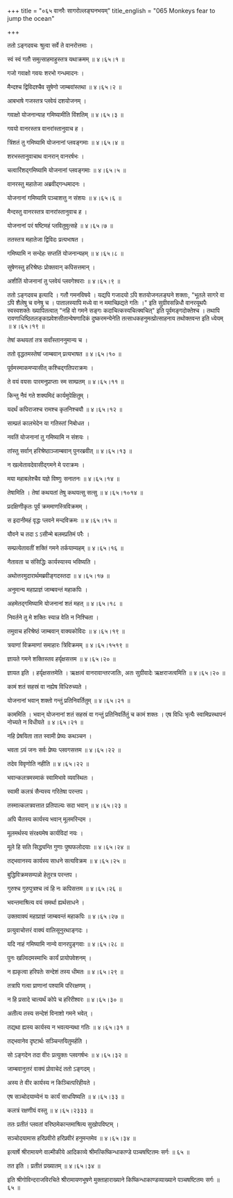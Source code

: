 +++
title = "०६५ वानरैः सागरोल्लङ्घनभयम्"
title_english = "065 Monkeys fear to jump the ocean"

+++


ततो ऽङ्गदवचः श्रुत्वा सर्वे ते वानरोत्तमाः ।  

स्वं स्वं गतौ समुत्साहमाहुस्तत्र यथाक्रमम्  ॥  ४।६५।१  ॥   

गजो गवाक्षो गवयः शरभो गन्धमादनः ।  

मैन्दश्च द्विविदश्चैव सुषेणो जाम्बवांस्तथा  ॥  ४।६५।२  ॥   

आबभाषे गजस्तत्र प्लवेयं दशयोजनम् ।  

गवाक्षो योजनान्याह गमिष्यामीति विंशतिम्  ॥  ४।६५।३  ॥   

गवयो वानरस्तत्र वानरांस्तानुवाच ह ।  

त्रिंशतं तु गमिष्यामि योजनानां प्लवङ्गमाः  ॥  ४।६५।४  ॥   

शरभस्तानुवाचाथ वानरान् वानरर्षभः ।  

चत्वारिंशद्गमिष्यामि योजनानां प्लवङ्गमाः  ॥  ४।६५।५  ॥   

वानरस्तु महातेजा अब्रवीद्गन्धमादनः ।  

योजनानां गमिष्यामि पञ्चाशत्तु न संशयः  ॥  ४।६५।६  ॥   

मैन्दस्तु वानरस्तत्र वानरांस्तानुवाच ह ।  

योजनानां परं षष्टिमहं प्लवितुमुत्सहे  ॥  ४।६५।७  ॥   

ततस्तत्र महातेजा द्विविदः प्रत्यभाषत ।  

गमिष्यामि न सन्देहः सप्ततिं योजनान्यहम्  ॥  ४।६५।८  ॥   

सुषेणस्तु हरिश्रेष्ठः प्रोक्तवान् कपिसत्तमान् ।  

अशीतिं योजनानां तु प्लवेयं प्लवगेश्वराः  ॥  ४।६५।९  ॥   

ततो ऽङ्गदवच इत्यादि । गतौ गमनविषये । यद्यपि गजादयो ऽपि शतयोजनलङ्घने
शक्ताः, "भूतले सागरे वा ऽपि शैलेषु च वनेषु च । पातालस्यापि मध्ये वा न
ममाच्छिद्यते गतिः ।" इति सुग्रीवसन्निधौ वानरयूथपैः स्वस्वशक्तेः
ख्यापितत्वात् "नहि वो गमने सङ्गः कदाचित्कस्यचित्क्वचित्" इति
पूर्वमङ्गदोक्तेश्च । तथापि रावणाधिष्ठितलङ्काप्रवेशसीतान्वेषणादिकं
दुष्करमन्येनेति तत्साधकहनुमत्प्रोत्साहनाय तथोक्तवन्त इति ध्येयम्  ॥ 
४।६५।१९  ॥   

  

तेषां कथयतां तत्र सर्वांस्ताननुमान्य च ।  

ततो वृद्धतमस्तेषां जाम्बवान् प्रत्यभाषत  ॥  ४।६५।१०  ॥   

पूर्वमस्माकमप्यासीत् कश्चिद्गतिपराक्रमः ।  

ते वयं वयसः पारमनुप्राप्ताः स्म साम्प्रतम्  ॥  ४।६५।११  ॥   

किन्तु नैवं गते शक्यमिदं कार्यमुपेक्षितुम् ।  

यदर्थं कपिराजश्च रामश्च कृतनिश्चयौ  ॥  ४।६५।१२  ॥   

साम्प्रतं कालभेदेन या गतिस्तां निबोधत ।  

नवतिं योजनानां तु गमिष्यामि न संशयः ।  

तांस्तु सर्वान् हरिश्रेष्ठाञ्जाम्बवान् पुनरब्रवीत्  ॥  ४।६५।१३  ॥   

न खल्वेतावदेवासीद्गमने मे पराक्रमः ।  

मया महाबलेश्चैव यज्ञे विष्णुः सनातनः  ॥  ४।६५।१४  ॥   

तेषामिति । तेषां कथयतां तेषु कथयत्सु सत्सु  ॥  ४।६५।१०१४  ॥   

  

प्रदक्षिणीकृतः पूर्वं क्रममाणस्त्रिविक्रमम् ।  

स इदानीमहं वृद्धः प्लवने मन्दविक्रमः  ॥  ४।६५।१५  ॥   

यौवने च तदा ऽ ऽसीन्मे बलमप्रतिमं परैः ।  

सम्प्रत्येतावतीं शक्तिं गमने तर्कयाम्यहम्  ॥  ४।६५।१६  ॥   

नैतावता च संसिद्धिः कार्यस्यास्य भविष्यति ।  

अथोत्तरमुदारार्थमब्रवीङ्गदस्तदा  ॥  ४।६५।१७  ॥   

अनुमान्य महाप्राज्ञं जाम्बवन्तं महाकपिः ।  

अहमेतद्गमिष्यामि योजनानां शतं महत्  ॥  ४।६५।१८  ॥   

निवर्तने तु मे शक्तिः स्यान्न वेति न निश्चिता ।  

तमुवाच हरिश्रेष्ठं जाम्बवान् वाक्यकोविदः  ॥  ४।६५।१९  ॥   

त्रयाणां विक्रमाणां समाहारः त्रिविक्रमम्  ॥  ४।६५।१५१९  ॥   

  

ज्ञायते गमने शक्तिस्तव हर्यृक्षसत्तम  ॥  ४।६५।२०  ॥   

ज्ञायत इति । हर्यृक्षसत्तमेति । ऋक्षत्वं वानरावान्तरजातिः, अतः
सुग्रीवादेः ऋक्षराजत्वमिति  ॥  ४।६५।२०  ॥   

  

कामं शतं सहस्रं वा नह्येष विधिरुच्यते ।  

योजनानां भवान् शक्तो गन्तुं प्रतिनिवर्तितुम्  ॥  ४।६५।२१  ॥   

काममिति । भवान् योजनानां शतं सहस्रं वा गन्तुं प्रतिनिवर्तितुं च कामं
शक्तः । एष विधिः भृत्यैः स्वामिप्रस्थापनं नोच्यते न विधीयते  ॥  ४।६५।२१
 ॥   

  

नहि प्रेषयिता तात स्वामी प्रेष्यः कथञ्चन ।  

भवता ऽयं जनः सर्वः प्रेष्यः प्लवगसत्तम  ॥  ४।६५।२२  ॥   

तदेव विवृणोति नहीति  ॥  ४।६५।२२  ॥   

  

भवान्कलत्रमस्माकं स्वामिभावे व्यवस्थितः ।  

स्वामी कलत्रं सैन्यस्य गरितेषा परन्तप ।  

तस्मात्कलत्रवत्तात प्रतिपाल्यः सदा भवान्  ॥  ४।६५।२३  ॥   

अपि चैतस्य कार्यस्य भवान् मूलमरिन्दम ।  

मूलमर्थस्य संरक्ष्यमेष कार्यविदां नयः ।  

मूले हि सति सिद्ध्यन्ति गुणाः पुष्पफलोदयाः  ॥  ४।६५।२४  ॥   

तद्भवानस्य कार्यस्य साधने सत्यविक्रम  ॥  ४।६५।२५  ॥   

बुद्धिविक्रमसम्पन्नो हेतुरत्र परन्तप ।  

गुरुश्च गुरुपुत्रश्च त्वं हि नः कपिसत्तम  ॥  ४।६५।२६  ॥   

भवन्तमाश्रित्य वयं समर्था ह्यर्थसाधने ।  

उक्तवाक्यं महाप्राज्ञं जाम्बवन्तं महाकपिः  ॥  ४।६५।२७  ॥   

प्रत्युवाचोत्तरं वाक्यं वालिसूनुरथाङ्गदः ।  

यदि नाहं गमिष्यामि नान्ये वानरपुङ्गवाः  ॥  ४।६५।२८  ॥   

पुनः खल्विदमस्माभिः कार्यं प्रायोपवेशनम् ।  

न ह्यकृत्वा हरिपतेः सन्देशं तस्य धीमतः  ॥  ४।६५।२९  ॥   

तत्रापि गत्वा प्राणानां पश्यामि परिरक्षणम् ।  

न हि प्रसादे चात्यर्थं कोपे च हरिरीश्वरः  ॥  ४।६५।३०  ॥   

अतीत्य तस्य सन्देशं विनाशो गमने भवेत् ।  

तद्यथा ह्यस्य कार्यस्य न भवत्यन्यथा गतिः  ॥  ४।६५।३१  ॥   

तद्भवानेव दृष्टार्थः सञ्चिन्तयितुमर्हति ।  

सो ऽङ्गदेन तदा वीरः प्रत्युक्तः प्लवगर्षभः  ॥  ४।६५।३२  ॥   

जाम्बवानुत्तरं वाक्यं प्रोवाचेदं ततो ऽङ्गदम् ।  

अस्य ते वीर कार्यस्य न किञ्चित्परिहीयते ।  

एष सञ्चोदयाम्येनं यः कार्यं साधयिष्यति  ॥  ४।६५।३३  ॥   

कलत्रं रक्षणीयं वस्तु  ॥  ४।६५।२३३३  ॥   

  

ततः प्रतीतं प्लवतां वरिष्ठमेकान्तमाश्रित्य सुखोपविष्टम् ।  

सञ्चोदयामास हरिप्रवीरो हरिप्रवीरं हनुमन्तमेव  ॥  ४।६५।३४  ॥   

इत्यार्षे श्रीरामायणे वाल्मीकीये आदिकाव्ये श्रीमत्किष्किन्धाकाण्डे
पञ्चषष्टितमः सर्गः  ॥  ६५  ॥   

तत इति । प्रतीतं प्रख्यातम्  ॥  ४।६५।३४  ॥   

इति श्रीगोविन्दराजविरचिते श्रीरामायणभूषणे मुक्ताहाराख्याने
किष्किन्धाकाण्डव्याख्याने पञ्चषष्टितमः सर्गः  ॥  ६५  ॥   


